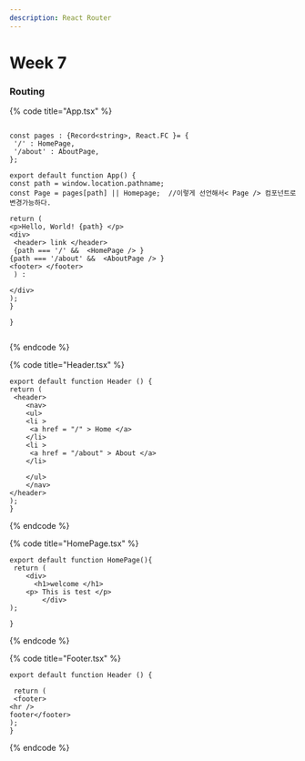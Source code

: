```yaml
---
description: React Router
---
```


# Week 7

### Routing

&#x20;

{% code title="App.tsx" %}
```tsx

const pages : {Record<string>, React.FC }= {
 '/' : HomePage,
 '/about' : AboutPage,
};

export default function App() {
const path = window.location.pathname;
const Page = pages[path] || Homepage;  //이렇게 선언해서< Page /> 컴포넌트로 변경가능하다.

return (
<p>Hello, World! {path} </p>
<div>
 <header> link </header>
 {path === '/' &&  <HomePage /> }
{path === '/about' &&  <AboutPage /> }
<footer> </footer>
 ) : 

</div>
);
}

}


```
{% endcode %}

{% code title="Header.tsx" %}
```tsx
export default function Header () {
return (
 <header>
	<nav>
	<ul>
	<li >
	 <a href = "/" > Home </a>
	</li>
	<li >
	 <a href = "/about" > About </a>
	</li>
	
	</ul>
	</nav>
</header>
);
}
```
{% endcode %}

{% code title="HomePage.tsx" %}
```tsx
export default function HomePage(){
 return (
	<div>
	  <h1>welcome </h1>
	<p> This is test </p>
		</div>
);

}
```
{% endcode %}

{% code title="Footer.tsx" %}
```tsx
export default function Header () {

 return (
 <footer>
<hr />
footer</footer>
);
}
```
{% endcode %}

